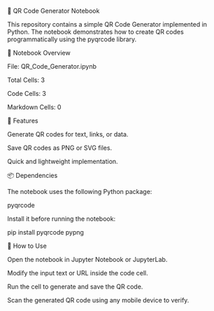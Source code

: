 📱 QR Code Generator Notebook

This repository contains a simple QR Code Generator implemented in Python. The notebook demonstrates how to create QR codes programmatically using the pyqrcode library.

📂 Notebook Overview

File: QR_Code_Generator.ipynb

Total Cells: 3

Code Cells: 3

Markdown Cells: 0

🔑 Features

Generate QR codes for text, links, or data.

Save QR codes as PNG or SVG files.

Quick and lightweight implementation.

📦 Dependencies

The notebook uses the following Python package:

pyqrcode

Install it before running the notebook:

pip install pyqrcode pypng

🚀 How to Use

Open the notebook in Jupyter Notebook or JupyterLab.

Modify the input text or URL inside the code cell.

Run the cell to generate and save the QR code.

Scan the generated QR code using any mobile device to verify.
